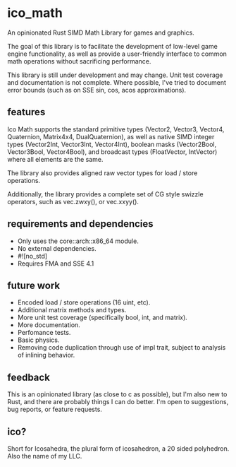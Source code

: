 # ico_math
An opinionated Rust SIMD Math Library for games and graphics.

The goal of this library is to facilitate the development of low-level game engine functionality, as well as provide a user-friendly interface to common math operations without sacrificing performance.

This library is still under development and may change.  Unit test coverage and documentation is not complete.  Where possible, I've tried to document error bounds (such as on SSE sin, cos, acos approximations).

## features
Ico Math supports the standard primitive types (Vector2, Vector3, Vector4, Quaternion, Matrix4x4, DualQuaternion), as well as native SIMD integer types (Vector2Int, Vector3Int, Vector4Int), boolean masks (Vector2Bool, Vector3Bool, Vector4Bool), and broadcast types (FloatVector, IntVector) where all elements are the same.

The library also provides aligned raw vector types for load / store operations.

Additionally, the library provides a complete set of CG style swizzle operators, such as vec.zwxy(), or vec.xxyy().

## requirements and dependencies

- Only uses the core::arch::x86_64 module.
- No external dependencies.
- #![no_std]
- Requires FMA and SSE 4.1

## future work

- Encoded load / store operations (16 uint, etc).
- Additional matrix methods and types.
- More unit test coverage (specifically bool, int, and matrix).
- More documentation.
- Perfomance tests.
- Basic physics.
- Removing code duplication through use of impl trait, subject to analysis of inlining behavior.

## feedback

This is an opinionated library (as close to c as possible), but I'm also new to Rust, and there are probably things I can do better.
I'm open to suggestions, bug reports, or feature requests.

## ico?
Short for Icosahedra, the plural form of icosahedron, a 20 sided polyhedron.  Also the name of my LLC.
